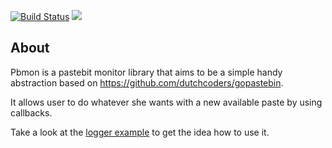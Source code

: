 [![Build Status](https://travis-ci.org/ilyaglow/pbmon.svg?branch=master)](https://travis-ci.org/ilyaglow/pbmon)
[![](https://godoc.org/ilya.app/pbmon?status.svg)](http://godoc.org/ilya.app/pbmon)

About
-----

Pbmon is a pastebit monitor library that aims to be a simple handy abstraction
based on https://github.com/dutchcoders/gopastebin.

It allows user to do whatever she wants with a new available paste by using
callbacks.

Take a look at the
[logger example](https://github.com/ilyaglow/pbmon/blob/master/examples/logger/logger.go)
to get the idea how to use it.
